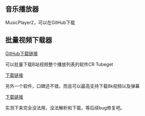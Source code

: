 ## 音乐播放器

MusicPlayer2，可以在GitHub下载

## 批量视频下载器

[GitHub下载链接](https://github.com/zhongyang219/MusicPlayer2)

可以批量下载B站视频整个播放列表的软件CR Tubeget

[下载链接](http://cr-soft.net/crtubeget.html)

另外一个软件，口碑还不错，而且可以最高支持下载8k视频以及弹幕

[下载链接](https://github.com/leiurayer/downkyi)

实测下来完全没法用，没法解析和下载，等后续bug修复吧。